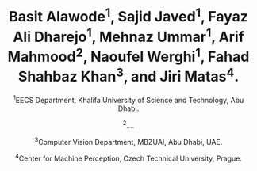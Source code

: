 <h1 align="center">
Basit Alawode<sup>1</sup>, Sajid Javed<sup>1</sup>, Fayaz Ali Dharejo<sup>1</sup>, Mehnaz Ummar<sup>1</sup>, Arif Mahmood<sup>2</sup>, Naoufel Werghi<sup>1</sup>, Fahad Shahbaz Khan<sup>3</sup>, and Jiri Matas<sup>4</sup>.
</h1>

<p align="center">
<sup>1</sup>EECS Department, Khalifa University of Science and Technology, Abu Dhabi.
</p>

<p align="center">
<sup>2</sup>....
</p>

<p align="center">
<sup>3</sup>Computer Vision Department, MBZUAI, Abu Dhabi, UAE.
</p>

<p align="center">
 <sup>4</sup>Center for Machine Perception, Czech Technical University, Prague.
</p>



